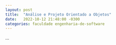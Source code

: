 ```yaml
---
layout: post
title:  "Análise e Projeto Orientado a Objetos"
date:   2022-10-12 21:48:00 -0300
categories: faculdade engenharia-de-software
---
```


...